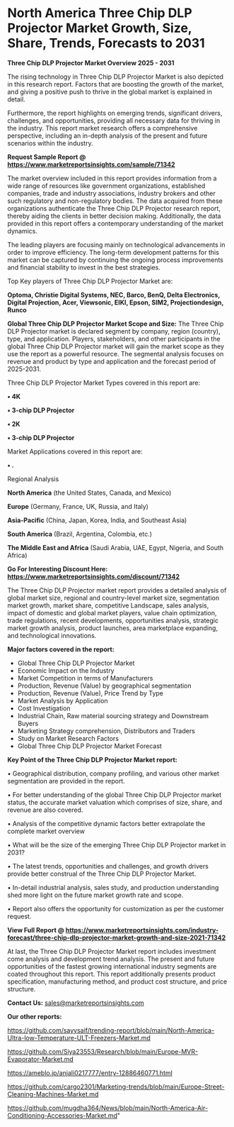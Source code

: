 # North America Three Chip DLP Projector Market Growth, Size, Share, Trends, Forecasts to 2031

<Strong> Three Chip DLP Projector Market Overview 2025 - 2031</strong>

The rising technology in Three Chip DLP Projector Market is also depicted in this research report. Factors that are boosting the growth of the market, and giving a positive push to thrive in the global market is explained in detail.

Furthermore, the report highlights on emerging trends, significant drivers, challenges, and opportunities, providing all necessary data for thriving in the industry. This report market research offers a comprehensive perspective, including an in-depth analysis of the present and future scenarios within the industry.

<strong>Request Sample Report @ <a href=https://www.marketreportsinsights.com/sample/71342>https://www.marketreportsinsights.com/sample/71342</a></strong>

The market overview included in this report provides information from a wide range of resources like government organizations, established companies, trade and industry associations, industry brokers and other such regulatory and non-regulatory bodies. The data acquired from these organizations authenticate the Three Chip DLP Projector research report, thereby aiding the clients in better decision making. Additionally, the data provided in this report offers a contemporary understanding of the market dynamics.

The leading players are focusing mainly on technological advancements in order to improve efficiency. The long-term development patterns for this market can be captured by continuing the ongoing process improvements and financial stability to invest in the best strategies.

Top Key players of Three Chip DLP Projector Market are:

<strong>Optoma, Christie Digital Systems, NEC, Barco, BenQ, Delta Electronics, Digital Projection, Acer, Viewsonic, EIKI, Epson, SIM2, Projectiondesign, Runco</strong>

<strong><b>Global Three Chip DLP Projector Market Scope and Size:</b></strong>
The Three Chip DLP Projector market is declared segment by company, region (country), type, and application. Players, stakeholders, and other participants in the global Three Chip DLP Projector market will gain the market scope as they use the report as a powerful resource. The segmental analysis focuses on revenue and product by type and application and the forecast period of 2025-2031.

Three Chip DLP Projector Market Types covered in this report are:

<strong>• 4K

• 3-chip DLP Projector

• 2K

• 3-chip DLP Projector</strong>

Market Applications covered in this report are:

<strong>• .</strong> 

Regional Analysis

<strong>North America</strong> (the United States, Canada, and Mexico)

<strong>Europe</strong> (Germany, France, UK, Russia, and Italy)

<strong>Asia-Pacific</strong> (China, Japan, Korea, India, and Southeast Asia)

<strong>South America</strong> (Brazil, Argentina, Colombia, etc.)

<strong>The Middle East and Africa</strong> (Saudi Arabia, UAE, Egypt, Nigeria, and South Africa)

<strong>Go For Interesting Discount Here: <a href=https://www.marketreportsinsights.com/discount/71342>https://www.marketreportsinsights.com/discount/71342</a></strong>

The Three Chip DLP Projector market report provides a detailed analysis of global market size, regional and country-level market size, segmentation market growth, market share, competitive Landscape, sales analysis, impact of domestic and global market players, value chain optimization, trade regulations, recent developments, opportunities analysis, strategic market growth analysis, product launches, area marketplace expanding, and technological innovations.

<strong><b>Major factors covered in the report:</b></strong>
<ul>
  <li>Global Three Chip DLP Projector Market </li>
  <li>Economic Impact on the Industry</li>
  <li>Market Competition in terms of Manufacturers</li>
  <li>Production, Revenue (Value) by geographical segmentation</li>
  <li>Production, Revenue (Value), Price Trend by Type</li>
  <li>Market Analysis by Application</li>
  <li>Cost Investigation</li>
  <li>Industrial Chain, Raw material sourcing strategy and Downstream Buyers</li>
  <li>Marketing Strategy comprehension, Distributors and Traders</li>
  <li>Study on Market Research Factors</li>
  <li>Global Three Chip DLP Projector Market Forecast</li>
</ul>

<strong><b>Key Point of the Three Chip DLP Projector Market report:</b></strong>

• Geographical distribution, company profiling, and various other market segmentation are provided in the report.

• For better understanding of the global Three Chip DLP Projector market status, the accurate market valuation which comprises of size, share, and revenue are also covered.

• Analysis of the competitive dynamic factors better extrapolate the complete market overview

• What will be the size of the emerging Three Chip DLP Projector market in 2031?

• The latest trends, opportunities and challenges, and growth drivers provide better construal of the Three Chip DLP Projector Market.

• In-detail industrial analysis, sales study, and production understanding shed more light on the future market growth rate and scope.

• Report also offers the opportunity for customization as per the customer request.

<strong><b>View Full Report @ <a href=https://www.marketreportsinsights.com/industry-forecast/three-chip-dlp-projector-market-growth-and-size-2021-71342>https://www.marketreportsinsights.com/industry-forecast/three-chip-dlp-projector-market-growth-and-size-2021-71342</a></b></strong>


At last, the Three Chip DLP Projector Market report includes investment come analysis and development trend analysis. The present and future opportunities of the fastest growing international industry segments are coated throughout this report. This report additionally presents product specification, manufacturing method, and product cost structure, and price structure.

<strong>Contact Us:</strong>
sales@marketreportsinsights.com

<strong>Our other reports:</strong>

<a href=https://github.com/sayysaif/trending-report/blob/main/North-America-Ultra-low-Temperature-ULT-Freezers-Market.md>https://github.com/sayysaif/trending-report/blob/main/North-America-Ultra-low-Temperature-ULT-Freezers-Market.md</a>

<a href=https://github.com/Siya23553/Research/blob/main/Europe-MVR-Evaporator-Market.md>https://github.com/Siya23553/Research/blob/main/Europe-MVR-Evaporator-Market.md</a>

<a href=https://ameblo.jp/anjali0217777/entry-12886460771.html>https://ameblo.jp/anjali0217777/entry-12886460771.html</a>

<a href=https://github.com/cargo2301/Marketing-trends/blob/main/Europe-Street-Cleaning-Machines-Market.md>https://github.com/cargo2301/Marketing-trends/blob/main/Europe-Street-Cleaning-Machines-Market.md</a>

<a href=https://github.com/mugdha364/News/blob/main/North-America-Air-Conditioning-Accessories-Market.md>https://github.com/mugdha364/News/blob/main/North-America-Air-Conditioning-Accessories-Market.md</a>"
